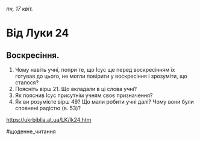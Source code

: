 
_пн, 17 квіт._

# Від Луки 24

## Воскресіння.
1. Чому навіть учні, попри те, що Ісус ще перед воскресінням їх готував до цього, не могли повірити у воскресіння і зрозуміти, що сталося?
2. Поясніть вірш 21. Що вкладали в ці слова учні?
3. Як пояснив Ісус присутнім учням своє призначення?
4. Як ви розумієте вірш 49? Що мали робити учні далі? Чому вони були сповнені радістю (в. 53)?

https://ukrbiblia.at.ua/LK/lk24.htm 

#щоденне_читання

